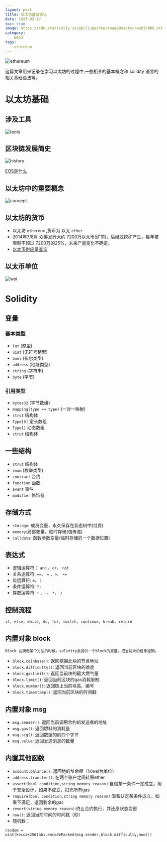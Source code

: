```yaml
---
layout: post
title: 以太坊基础笔记
date: 2023-02-17
toc: true
image: https://cdn.statically.io/gh/liugezhou/image@master/web3/000_ether.png
category:
    Web3
tags:
    ethereum
---
```


![ethereum](https://cdn.statically.io/gh/liugezhou/image@master/web3/000_ether.png)
<!--more-->

这篇文章用来记录在学习以太坊的过程中,一些相关的基本概念和 solidity 语言的相关基础语法等。

# 以太坊基础
## 涉及工具

![tools](https://cdn.statically.io/gh/liugezhou/image@master/web3/001_tools.png)

## 区块链发展简史

![history](https://cdn.statically.io/gh/liugezhou/image@master/web3/002_history.png)

[EOS是什么](https://cloud.tencent.com/developer/news/175867)

## 以太坊中的重要概念

![concept](https://cdn.statically.io/gh/liugezhou/image@master/web3/003_concept.png)

## 以太坊的货币

- 以太坊 `ethereum` ,货币为 以太 `ether`
- 2014年7/8月 众筹发行大约 7200万以太币(矿前)，后经过挖矿产生，每年被限制不超过 7200万的25%，未来产量变化不确定。
- [以太币供应量查询](https://etherscan.io/stat/supply)

## 以太币单位

![wei](https://cdn.statically.io/gh/liugezhou/image@master/web3/004_wei.png)

# Solidity
## 变量

### 基本类型
- `int` (整型)
- `uint` (无符号整型)
- `bool` (布尔类型)
- `address` (地址类型)
- `string` (字符串)
- `byte` (字节)

### 引用类型
- `bytes32` (字节数组)
- `mapping(type => type)` (一对一映射)
- `strut`  结构体
- `Type[8]`  定长数组
- `Type[]`  动态数组
- `strut`  结构体

## 一些结构
- `strut`  结构体
- `enum` (枚举类型)
- `contract`  合约
- `function`  函数
- `event`   事件
- `modifier`  修饰符

## 存储方式
- `storage`: 成员变量，永久保存在状态树中(付费)
- `memory`:局部变量，临时存储(值传递)
- `calldata`: 函数参数变量(临时存储的一个数据位置)

## 表达式
- 逻辑运算符： `and` 、`or`、 `not`
- 关系运算符:  `==`、 `=` 、`>`、 `<=`
- 位运算符: `&`、`|` 
- 条件运算符: `?:`
- 算数运算符: `+` 、`-`、 `*`、 `/`

## 控制流程
`if, else, while, do, for, switch, continue, break, return`


## 内置对象 block   

    Block 在调用某个方法的时候，solidity会提供一个block的变量，把当前块的信息返回。 
- `block.coinbase()`: 返回挖掘此块的节点地址
- `block.difficulty()`: 返回当前区块的难度
- `block.gaslimit()`: 返回当前块的最大燃气量
- `block.limit()`: 返回当前区块的gas消耗限制
- `block.number()`: 返回链上当前块高、编号
- `block.timestamp()`: 返回当前区块的时间戳

## 内置对象 msg
- `msg.sender()`: 返回当前调用合约的发送者的地址
- `msg.gas()`: 返回燃料的消耗量
- `msg.sig()`: 返回数据的前四个字节
- `msg.value`: 返回发送消息的数量

## 内置其他函数
- `account.balance()`: 返回地的址余额（以wei为单位）
- `address.transfer()`: 在两个账户之间转移ether
- `assert(bool condition,string memory reason)`:自信某一条件一定成立，用于安全设计，如果不成立，扣光所有gas
- `require(bool condition,string memory reason)`:温和认定某条件成立，如果不满足，退回剩余的gas
- `revert(string memory reason)`:终止合约执行，并还原状态变更
- `now()`: 返回当前时间的时间戳（秒）
- 随机数：  
```
random = uint(keccak256(abi.encodePacked(msg.sender,block.difficulty,now)))
```

